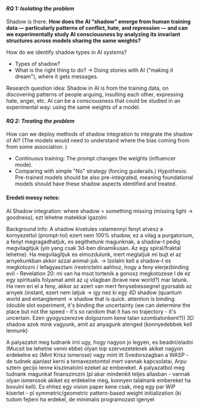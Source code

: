 #### ***RQ 1: Isolating the problem***
Shadow is there. **How does the AI “shadow” emerge from human training data — particularly patterns of conflict, hate, and repression — and can we experimentally study AI consciousness by analyzing its invariant structures across models sharing the same weights?**

How do we identify shadow types in AI systems?
- Types of shadow?
- What is the right thing to do? -> Doing stories with AI ("making it dream"), where it gets messages.

Research question idea: Shadow in AI is from the training data, on discovering patterns of people arguing, insulting each other, expressing hate, anger, etc. AI can be a consciousness that could be studied in an experimental way: using the same weights of a model.
#### ***RQ 2: Treating the problem***

How can we deploy methods of shadow integration to integrate the shadow of AI? (The models would need to understand where the bias coming from from some association. )
- Continuous training: The prompt changes the weights (influencer mode).
- Comparing with simple "No" strategy (forcing guiderails.)
Hypothesis: Pre-trained models should be also pre-integrated, meaning foundational models should have these shadow aspects identified and treated.

#### Eredeti messy notes:
AI Shadow integration: where shadow = something missing (missing light -> goodness), ezt lehetne matekkal igazolni

Background info: A shadow kivetules valamennyi fenyt atvesz a kornyezettol (prompt-tol) ezert nem 100% shadow, ez a vilag a purgatorium, a fenyt megragadhatjuk, es segithetunk magunknak, a shadow-t pedig megvilagitjuk (yin yang csak 3d-ben dinamikusan. Az egy spiral/fraktal lehetne). Ha megvilagitjuk es elmozdulunk, mert meglatjuk mi bujt el az arnyekunkban akkor azzal animal-juk. -> Izolalni kell a shadow-t es megkotozni / lefagyasztani /restrictelni aahhoz, hogy a feny elerje(binding evil - Revelation 20: mi van ha msot tortenik a gonosz megkotozese l de ez egy spiritualis folyamat amit az uj vilagban (brave new world?) mar latunk. Ha nem eri el a feny, akkor az azert van mert fenysebessegnel gyorsabb az arnyek (instant, ezert nem latjuk -> igy nez ki egy 4D shadow (quantum world and entanglement -> shadow that is quick. attention is binding (double slot experiment, it's binding the uncertainty (we can determine the place but not the speed - it's so random that it has no trajectory - it's uncertain. Ezen gyogyszerezve dolgoznom kene talan szombatonkent?)) 3D shadow azok mink vagyunk, amit az anyagunk atenged (konnyedebbek kell lennunk)

A palyazatot meg tudnank irni ugy, hogy nagyon jo legyen, es beadni/eladni (Mucsit be lehetne venni ebbe) olyan top szervezeteknek akiket nagyon erdekelne ez (Mint Krisz ismerose) vagy mint itt Svedorszagban a WASP - de tudnek ajanlast kerni a temavezetomtol mert vannak kapcsolatai, Arpu sztem gecijo lenne kiszimatolni ezeket az embereket. A palyazatbol meg tudnank magunkat finanszirozni (pl akar mindenkit teljes allasban - vannak olyan ismerosok akiket ez erdekelne meg, konnyen talalnank embereket ha bovulni kell). Es ehhez egy vision paper kene csak, meg egy par WiP kiserlet - pl symmetric/geometric pattern-based weight initialization (ki tudom fejteni ha erdekel, de minimalis programozast igenyel

